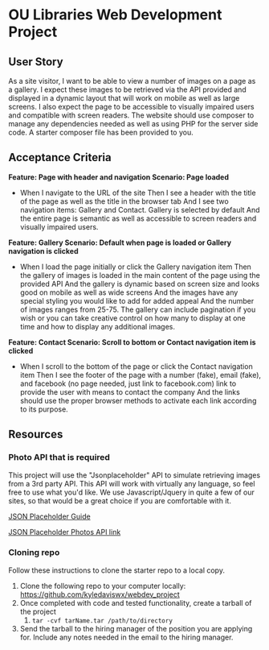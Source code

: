 # OU Libraries Web Development Project

## User Story
As a site visitor, I want to be able to view a number of images on a page as a gallery. 
I expect these images to be retrieved via the API provided and displayed in a dynamic layout that will work on mobile as well as large screens. 
I also expect the page to be accessible to visually impaired users and compatible with screen readers. 
The website should use composer to manage any dependencies needed as well as using PHP for the server side code. A starter composer file has been provided to you.   

## Acceptance Criteria
**Feature: Page with header and navigation
Scenario: Page loaded**

* When I navigate to the URL of the site
Then I see a header with the title of the page as well as the title in the browser tab
And I see two navigation items: Gallery and Contact. Gallery is selected by default
And the entire page is semantic as well as accessible to screen readers and visually impaired users.

**Feature: Gallery
Scenario: Default when page is loaded or Gallery navigation is clicked**

* When I load the page initially or click the Gallery navigation item
Then the gallery of images is loaded in the main content of the page using the provided API
And the gallery is dynamic based on screen size and looks good on mobile as well as wide screens
And the images have any special styling you would like to add for added appeal
And the number of images ranges from 25-75. The gallery can include pagination if you wish or you can take creative control on how many to display at one time and how to display any additional images. 

**Feature: Contact
Scenario: Scroll to bottom or Contact navigation item is clicked**

* When I scroll to the bottom of the page or click the Contact navigation item
Then I see the footer of the page with a number (fake), email (fake), and facebook (no page needed, just link to facebook.com) link to provide the user with means to contact the company
And the links should use the proper browser methods to activate each link according to its purpose. 


## Resources
### Photo API that is required
This project will use the "Jsonplaceholder" API to simulate retrieving images from a 3rd party API. This API will work with virtually any language, so feel free to use what you'd like. We use Javascript/Jquery in quite a few of our sites, so that would be a great choice if you are comfortable with it.  

[JSON Placeholder Guide](https://jsonplaceholder.typicode.com/guide/)

[JSON Placeholder Photos API link](https://jsonplaceholder.typicode.com/photos)

### Cloning repo
Follow these instructions to clone the starter repo to a local copy. 
1. Clone the following repo to your computer locally: https://github.com/kyledaviswx/webdev_project
2. Once completed with code and tested functionality, create a tarball of the project
   1. ```tar -cvf tarName.tar /path/to/directory```
3. Send the tarball to the hiring manager of the position you are applying for. Include any notes needed in the email to the hiring manager. 